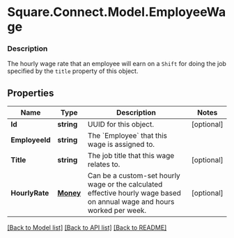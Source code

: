 # Square.Connect.Model.EmployeeWage

### Description

The hourly wage rate that an employee will earn on a `Shift` for doing the job specified by the `title` property of this object.

## Properties

Name | Type | Description | Notes
------------ | ------------- | ------------- | -------------
**Id** | **string** | UUID for this object. | [optional] 
**EmployeeId** | **string** | The &#x60;Employee&#x60; that this wage is assigned to. | 
**Title** | **string** | The job title that this wage relates to. | [optional] 
**HourlyRate** | [**Money**](Money.md) | Can be a custom-set hourly wage or the calculated effective hourly wage based on annual wage and hours worked per week. | [optional] 



[[Back to Model list]](../README.md#documentation-for-models) [[Back to API list]](../README.md#documentation-for-api-endpoints) [[Back to README]](../README.md)

